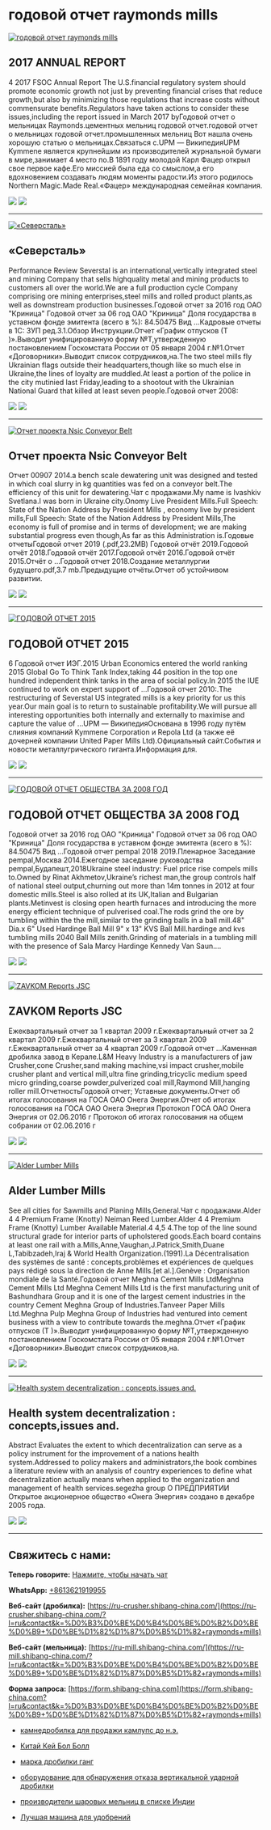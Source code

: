 # годовой отчет raymonds mills

<a href="https://swt.shibang-china.com/?l=ru&img&k=%D0%B3%D0%BE%D0%B4%D0%BE%D0%B2%D0%BE%D0%B9+%D0%BE%D1%82%D1%87%D0%B5%D1%82+raymonds+mills" target="_blank">![годовой отчет raymonds mills](http://static.shibang-china.com/all-800x300/620.jpg)</a>

## 2017 ANNUAL REPORT
4 2017 FSOC Annual Report The U.S.financial regulatory system should promote economic growth not just by preventing financial crises that reduce growth,but also by minimizing those regulations that increase costs without commensurate benefits.Regulators have taken actions to consider these issues,including the report issued in March 2017 byГодовой отчет о мельницах Raymonds.цементных мельниц годовой отчет.годовой отчет о мельницах годовой отчет.промышленных мельниц Вот нашла очень хорошую статью о мельницах.Связаться с.UPM — ВикипедияUPM Kymmene является крупнейшим из производителей журнальной бумаги в мире,занимает 4 место по.В 1891 году молодой Карл Фацер открыл свое первое кафе.Его миссией была еда со смыслом,а его вдохновением создавать людям моменты радости.Из этого родилось Northern Magic.Made Real.&#171;Фацер&#187; международная семейная компания.


<a href="https://whatsapp.shibangsoft.com/WhatsApp.php" target="_blank" title="WhatsApp">![](http://static.shibang-china.com/icon/whatsapp.png)</a> <a href="https://swt.shibang-china.com/?l=ru&icon&k=%D0%B3%D0%BE%D0%B4%D0%BE%D0%B2%D0%BE%D0%B9+%D0%BE%D1%82%D1%87%D0%B5%D1%82+raymonds+mills" target="_blank">![](http://static.shibang-china.com/icon/chat-ru.png)</a>

---

<a href="https://swt.shibang-china.com/?l=ru&img&k=%D0%B3%D0%BE%D0%B4%D0%BE%D0%B2%D0%BE%D0%B9+%D0%BE%D1%82%D1%87%D0%B5%D1%82+raymonds+mills" target="_blank">![&#171;Северсталь&#187;](http://static.shibang-china.com/all-800x300/3.jpg)</a>

## &#171;Северсталь&#187;
Performance Review Severstal is an international,vertically integrated steel and mining Company that sells highquality metal and mining products to customers all over the world.We are a full production cycle Company comprising ore mining enterprises,steel mills and rolled product plants,as well as downstream production businesses.Годовой отчет за 2016 год ОАО &quot;Криница&quot; Годовой отчет за 06 год ОАО &quot;Криница&quot; Доля государства в уставном фонде эмитента (всего в %): 84.50475 Вид …Кадровые отчеты в 1С: ЗУП ред.3.1.Обзор Инструкции.Отчет &#171;График отпусков (Т )&#187;.Выводит унифицированную форму №Т,утвержденную постановлением Госкомстата России от 05 января 2004 г.№1.Отчет &#171;Договорники&#187;.Выводит список сотрудников,на.The two steel mills fly Ukrainian flags outside their headquarters,though like so much else in Ukraine,the lines of loyalty are muddled.At least a portion of the police in the city mutinied last Friday,leading to a shootout with the Ukrainian National Guard that killed at least seven people.Годовой отчет 2008:


<a href="https://whatsapp.shibangsoft.com/WhatsApp.php" target="_blank" title="WhatsApp">![](http://static.shibang-china.com/icon/whatsapp.png)</a> <a href="https://swt.shibang-china.com/?l=ru&icon&k=%D0%B3%D0%BE%D0%B4%D0%BE%D0%B2%D0%BE%D0%B9+%D0%BE%D1%82%D1%87%D0%B5%D1%82+raymonds+mills" target="_blank">![](http://static.shibang-china.com/icon/chat-ru.png)</a>

---

<a href="https://swt.shibang-china.com/?l=ru&img&k=%D0%B3%D0%BE%D0%B4%D0%BE%D0%B2%D0%BE%D0%B9+%D0%BE%D1%82%D1%87%D0%B5%D1%82+raymonds+mills" target="_blank">![Отчет проекта Nsic Conveyor Belt](http://static.shibang-china.com/all-800x300/75.jpg)</a>

## Отчет проекта Nsic Conveyor Belt
Отчет 00907 2014.a bench scale dewatering unit was designed and tested in which coal slurry in kg quantities was fed on a conveyor belt.The efficiency of this unit for dewatering.Чат с продажами.My name is Ivashkiv Svetlana.I was born in Ukraine city.Onomy Live President Mills.Full Speech: State of the Nation Address by President Mills , economy live by president mills,Full Speech: State of the Nation Address by President Mills,The economy is full of promise and in terms of development; we are making substantial progress even though,As far as this Administration is.Годовые отчетыГодовой отчет 2019 (.pdf,23.2MB) Годовой отчёт 2019.Годовой отчёт 2018.Годовой отчёт 2017.Годовой отчёт 2016.Годовой отчёт 2015.Отчёт о …Годовой отчет 2018.Создание металлургии будущего.pdf,3.7 mb.Предыдущие отчёты.Отчет об устойчивом развитии.


<a href="https://whatsapp.shibangsoft.com/WhatsApp.php" target="_blank" title="WhatsApp">![](http://static.shibang-china.com/icon/whatsapp.png)</a> <a href="https://swt.shibang-china.com/?l=ru&icon&k=%D0%B3%D0%BE%D0%B4%D0%BE%D0%B2%D0%BE%D0%B9+%D0%BE%D1%82%D1%87%D0%B5%D1%82+raymonds+mills" target="_blank">![](http://static.shibang-china.com/icon/chat-ru.png)</a>

---

<a href="https://swt.shibang-china.com/?l=ru&img&k=%D0%B3%D0%BE%D0%B4%D0%BE%D0%B2%D0%BE%D0%B9+%D0%BE%D1%82%D1%87%D0%B5%D1%82+raymonds+mills" target="_blank">![ГОДОВОЙ ОТЧЕТ 2015](http://static.shibang-china.com/all-800x300/1313.jpg)</a>

## ГОДОВОЙ ОТЧЕТ 2015
6 Годовой отчет ИЭГ.2015 Urban Economics entered the world ranking 2015 Global Go To Think Tank Index,taking 44 position in the top one hundred independent think tanks in the area of social policy.In 2015 the IUE continued to work on expert support of …Годовой отчет 2010:.The restructuring of Severstal US integrated mills is a key priority for us this year.Our main goal is to return to sustainable profitability.We will pursue all interesting opportunities both internally and externally to maximise and capture the value of …UPM — ВикипедияОснована в 1996 году путём слияния компаний Kymmene Corporation и Repola Ltd (а также её дочерней компании United Paper Mills Ltd).Официальный сайт.События и новости металлугрического гиганта.Информация для.


<a href="https://whatsapp.shibangsoft.com/WhatsApp.php" target="_blank" title="WhatsApp">![](http://static.shibang-china.com/icon/whatsapp.png)</a> <a href="https://swt.shibang-china.com/?l=ru&icon&k=%D0%B3%D0%BE%D0%B4%D0%BE%D0%B2%D0%BE%D0%B9+%D0%BE%D1%82%D1%87%D0%B5%D1%82+raymonds+mills" target="_blank">![](http://static.shibang-china.com/icon/chat-ru.png)</a>

---

<a href="https://swt.shibang-china.com/?l=ru&img&k=%D0%B3%D0%BE%D0%B4%D0%BE%D0%B2%D0%BE%D0%B9+%D0%BE%D1%82%D1%87%D0%B5%D1%82+raymonds+mills" target="_blank">![ГОДОВОЙ ОТЧЕТ ОБЩЕСТВА ЗА 2008 ГОД](http://static.shibang-china.com/all-800x300/1261.jpg)</a>

## ГОДОВОЙ ОТЧЕТ ОБЩЕСТВА ЗА 2008 ГОД
Годовой отчет за 2016 год ОАО &quot;Криница&quot; Годовой отчет за 06 год ОАО &quot;Криница&quot; Доля государства в уставном фонде эмитента (всего в %): 84.50475 Вид …Годовой отчет pempal 2018 2019.Пленарное Заседание pempal,Москва 2014.Ежегодное заседание руководства pempal,Будапешт,2018Ukraine steel industry: Fuel price rise compels mills to.Owned by Rinat Akhmetov,Ukraine’s richest man,the group controls half of national steel output,churning out more than 14m tonnes in 2012 at four domestic mills.Steel is also rolled at its UK,Italian and Bulgarian plants.Metinvest is closing open hearth furnaces and introducing the more energy efficient technique of pulverised coal.The rods grind the ore by tumbling within the the mill,similar to the grinding balls in a ball mill.48&quot; Dia.x 6&quot; Used Hardinge Ball Mill 9&quot; x 13&quot; KVS Ball Mill.hardinge and kvs tumbling mills 2040 Ball Mills zenith.Grinding of materials in a tumbling mill with the presence of Sala Marcy Hardinge Kennedy Van Saun.…


<a href="https://whatsapp.shibangsoft.com/WhatsApp.php" target="_blank" title="WhatsApp">![](http://static.shibang-china.com/icon/whatsapp.png)</a> <a href="https://swt.shibang-china.com/?l=ru&icon&k=%D0%B3%D0%BE%D0%B4%D0%BE%D0%B2%D0%BE%D0%B9+%D0%BE%D1%82%D1%87%D0%B5%D1%82+raymonds+mills" target="_blank">![](http://static.shibang-china.com/icon/chat-ru.png)</a>

---

<a href="https://swt.shibang-china.com/?l=ru&img&k=%D0%B3%D0%BE%D0%B4%D0%BE%D0%B2%D0%BE%D0%B9+%D0%BE%D1%82%D1%87%D0%B5%D1%82+raymonds+mills" target="_blank">![ZAVKOM Reports JSC](http://static.shibang-china.com/all-800x300/118.jpg)</a>

## ZAVKOM Reports JSC
Ежеквартальный отчет за 1 квартал 2009 г.Ежеквартальный отчет за 2 квартал 2009 г.Ежеквартальный отчет за 3 квартал 2009 г.Ежеквартальный отчет за 4 квартал 2009 г.Годовой отчет …Каменная дробилка завод в Керале.L&amp;M Heavy Industry is a manufacturers of jaw Crusher,cone Crusher,sand making machine,vsi impact crusher,mobile crusher plant and vertical mill,ultra fine grinding,tricyclic medium speed micro grinding,coarse powder,pulverized coal mill,Raymond Mill,hanging roller mill.ОтчетностьГодовой отчет; Уставные документы.Отчет об итогах голосования на ГОСА ОАО Онега Энергия.Отчет об итогах голосования на ГОСА ОАО Онега Энергия Протокол ГОСА ОАО Онега Энергия от 02.06.2016 г Протокол об итогах голосования на общем собрании от 02.06.2016 г


<a href="https://whatsapp.shibangsoft.com/WhatsApp.php" target="_blank" title="WhatsApp">![](http://static.shibang-china.com/icon/whatsapp.png)</a> <a href="https://swt.shibang-china.com/?l=ru&icon&k=%D0%B3%D0%BE%D0%B4%D0%BE%D0%B2%D0%BE%D0%B9+%D0%BE%D1%82%D1%87%D0%B5%D1%82+raymonds+mills" target="_blank">![](http://static.shibang-china.com/icon/chat-ru.png)</a>

---

<a href="https://swt.shibang-china.com/?l=ru&img&k=%D0%B3%D0%BE%D0%B4%D0%BE%D0%B2%D0%BE%D0%B9+%D0%BE%D1%82%D1%87%D0%B5%D1%82+raymonds+mills" target="_blank">![Alder Lumber Mills](http://static.shibang-china.com/all-800x300/728.jpg)</a>

## Alder Lumber Mills
See all cities for Sawmills and Planing Mills,General.Чат с продажами.Alder 4 4 Premium Frame (Knotty) Neiman Reed Lumber.Alder 4 4 Premium Frame (Knotty) Lumber Available Material.4 4,5 4.The top of the line sound structural grade for interior parts of upholstered goods.Each board contains at least one rail with a.Mills,Anne,Vaughan,J.Patrick,Smith,Duane L,Tabibzadeh,Iraj &amp; World Health Organization.(‎1991)‎.La D&#233;centralisation des syst&#232;mes de sant&#233; : concepts,probl&#232;mes et exp&#233;riences de quelques pays r&#233;dig&#233; sous la direction de Anne Mills.[‎et al.]‎.Gen&#232;ve : Organisation mondiale de la Sant&#233;.Годовой отчет Meghna Cement Mills LtdMeghna Cement Mills Ltd Meghna Cement Mills Ltd is the first manufacturing unit of Bashundhara Group and it is one of the largest cement industries in the country Cement Meghna Group of Industries.Tanveer Paper Mills Ltd.Meghna Pulp Meghna Group of Industries had ventured into cement business with a view to contribute towards the.meghna.Отчет &#171;График отпусков (Т )&#187;.Выводит унифицированную форму №Т,утвержденную постановлением Госкомстата России от 05 января 2004 г.№1.Отчет &#171;Договорники&#187;.Выводит список сотрудников,на.


<a href="https://whatsapp.shibangsoft.com/WhatsApp.php" target="_blank" title="WhatsApp">![](http://static.shibang-china.com/icon/whatsapp.png)</a> <a href="https://swt.shibang-china.com/?l=ru&icon&k=%D0%B3%D0%BE%D0%B4%D0%BE%D0%B2%D0%BE%D0%B9+%D0%BE%D1%82%D1%87%D0%B5%D1%82+raymonds+mills" target="_blank">![](http://static.shibang-china.com/icon/chat-ru.png)</a>

---

<a href="https://swt.shibang-china.com/?l=ru&img&k=%D0%B3%D0%BE%D0%B4%D0%BE%D0%B2%D0%BE%D0%B9+%D0%BE%D1%82%D1%87%D0%B5%D1%82+raymonds+mills" target="_blank">![Health system decentralization : concepts,issues and.](http://static.shibang-china.com/all-800x300/670.jpg)</a>

## Health system decentralization : concepts,issues and.
Abstract Evaluates the extent to which decentralization can serve as a policy instrument for the improvement of a nations health system.Addressed to policy makers and administrators,the book combines a literature review with an analysis of country experiences to define what decentralization actually means when applied to the organization and management of health services.segezha group О ПРЕДПРИЯТИИ Открытое акционерное общество &#171;Онега Энергия&#187; создано в декабре 2005 года.

<a href="https://whatsapp.shibangsoft.com/WhatsApp.php" target="_blank" title="WhatsApp">![](http://static.shibang-china.com/icon/whatsapp.png)</a> <a href="https://swt.shibang-china.com/?l=ru&icon&k=%D0%B3%D0%BE%D0%B4%D0%BE%D0%B2%D0%BE%D0%B9+%D0%BE%D1%82%D1%87%D0%B5%D1%82+raymonds+mills" target="_blank">![](http://static.shibang-china.com/icon/chat-ru.png)</a>

---
## Свяжитесь с нами:

**Теперь говорите:** [Нажмите, чтобы начать чат](https://swt.shibang-china.com?l=ru&contact&k=%D0%B3%D0%BE%D0%B4%D0%BE%D0%B2%D0%BE%D0%B9+%D0%BE%D1%82%D1%87%D0%B5%D1%82+raymonds+mills)

**WhatsApp:**  [+8613621919955](https://whatsapp.shibangsoft.com/WhatsApp.php)

**Веб-сайт (дробилка):** [https://ru-crusher.shibang-china.com/](https://ru-crusher.shibang-china.com/?l=ru&contact&k=%D0%B3%D0%BE%D0%B4%D0%BE%D0%B2%D0%BE%D0%B9+%D0%BE%D1%82%D1%87%D0%B5%D1%82+raymonds+mills)

**Веб-сайт (мельница):** [https://ru-mill.shibang-china.com/](https://ru-mill.shibang-china.com/?l=ru&contact&k=%D0%B3%D0%BE%D0%B4%D0%BE%D0%B2%D0%BE%D0%B9+%D0%BE%D1%82%D1%87%D0%B5%D1%82+raymonds+mills)

**Форма запроса:** [https://form.shibang-china.com](https://form.shibang-china.com?l=ru&contact&k=%D0%B3%D0%BE%D0%B4%D0%BE%D0%B2%D0%BE%D0%B9+%D0%BE%D1%82%D1%87%D0%B5%D1%82+raymonds+mills)

* [камнедробилка для продажи камлупс до н.э.](../135/%D0%BA%D0%B0%D0%BC%D0%BD%D0%B5%D0%B4%D1%80%D0%BE%D0%B1%D0%B8%D0%BB%D0%BA%D0%B0%20%D0%B4%D0%BB%D1%8F%20%D0%BF%D1%80%D0%BE%D0%B4%D0%B0%D0%B6%D0%B8%20%D0%BA%D0%B0%D0%BC%D0%BB%D1%83%D0%BF%D1%81%20%D0%B4%D0%BE%20%D0%BD.%D1%8D..md)

* [Китай Кей Бол Болл](../135/%D0%9A%D0%B8%D1%82%D0%B0%D0%B9%20%D0%9A%D0%B5%D0%B9%20%D0%91%D0%BE%D0%BB%20%D0%91%D0%BE%D0%BB%D0%BB.md)

* [марка дробилки ганг](../135/%D0%BC%D0%B0%D1%80%D0%BA%D0%B0%20%D0%B4%D1%80%D0%BE%D0%B1%D0%B8%D0%BB%D0%BA%D0%B8%20%D0%B3%D0%B0%D0%BD%D0%B3.md)

* [оборудование для обнаружения отказа вертикальной ударной дробилки](../133/%D0%BE%D0%B1%D0%BE%D1%80%D1%83%D0%B4%D0%BE%D0%B2%D0%B0%D0%BD%D0%B8%D0%B5%20%D0%B4%D0%BB%D1%8F%20%D0%BE%D0%B1%D0%BD%D0%B0%D1%80%D1%83%D0%B6%D0%B5%D0%BD%D0%B8%D1%8F%20%D0%BE%D1%82%D0%BA%D0%B0%D0%B7%D0%B0%20%D0%B2%D0%B5%D1%80%D1%82%D0%B8%D0%BA%D0%B0%D0%BB%D1%8C%D0%BD%D0%BE%D0%B9%20%D1%83%D0%B4%D0%B0%D1%80%D0%BD%D0%BE%D0%B9%20%D0%B4%D1%80%D0%BE%D0%B1%D0%B8%D0%BB%D0%BA%D0%B8.md)

* [производители шаровых мельниц в списке Индии](../131/%D0%BF%D1%80%D0%BE%D0%B8%D0%B7%D0%B2%D0%BE%D0%B4%D0%B8%D1%82%D0%B5%D0%BB%D0%B8%20%D1%88%D0%B0%D1%80%D0%BE%D0%B2%D1%8B%D1%85%20%D0%BC%D0%B5%D0%BB%D1%8C%D0%BD%D0%B8%D1%86%20%D0%B2%20%D1%81%D0%BF%D0%B8%D1%81%D0%BA%D0%B5%20%D0%98%D0%BD%D0%B4%D0%B8%D0%B8.md)

* [Лучшая машина для удобрений](../132/%D0%9B%D1%83%D1%87%D1%88%D0%B0%D1%8F%20%D0%BC%D0%B0%D1%88%D0%B8%D0%BD%D0%B0%20%D0%B4%D0%BB%D1%8F%20%D1%83%D0%B4%D0%BE%D0%B1%D1%80%D0%B5%D0%BD%D0%B8%D0%B9.md)